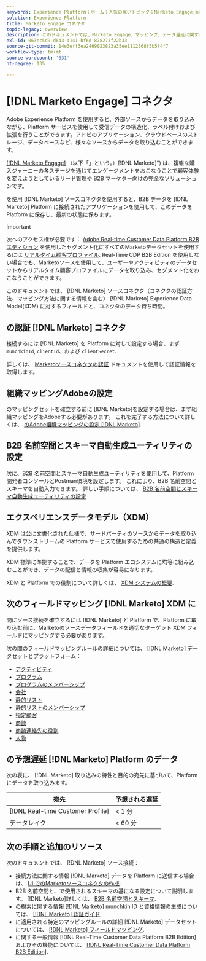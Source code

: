 ```yaml
---
keywords: Experience Platform；ホーム；人気の高いトピック；Marketo Engage;marketo engage;marketo
solution: Experience Platform
title: Marketo Engage コネクタ
topic-legacy: overview
description: このドキュメントでは、Marketo Engage、マッピング、データ遅延に関する情報など、認証ソースコネクタの概要を説明します。
exl-id: 063ec5d9-d643-4141-bf6d-878273f22b33
source-git-commit: 14e3eff3ea2469023823a35ee1112568f5b5f4f7
workflow-type: tm+mt
source-wordcount: '631'
ht-degree: 13%

---
```


# [!DNL Marketo Engage] コネクタ

Adobe Experience Platform を使用すると、外部ソースからデータを取り込みながら、Platform サービスを使用して受信データの構造化、ラベル付けおよび拡張を行うことができます。アドビのアプリケーション、クラウドベースのストレージ、データベースなど、様々なソースからデータを取り込むことができます。

[[!DNL Marketo Engage]](https://www.marketo.com/software/) （以下「」という。）[!DNL Marketo]&quot;) は、複雑な購入ジャーニーの各ステージを通じてエンゲージメントをおこなうことで顧客体験を変えようとしているリード管理や B2B マーケター向けの完全なソリューションです。

を使用 [!DNL Marketo] ソースコネクタを使用すると、B2B データを [!DNL Marketo] Platform に接続されたアプリケーションを使用して、このデータを Platform に保存し、最新の状態に保ちます。

>[!IMPORTANT]
>
>次へのアクセス権が必要です： [Adobe Real-time Customer Data Platform B2B エディション](../../../../rtcdp/b2b-overview.md) を使用したセグメント化にすべてのMarketoデータセットを使用するには [リアルタイム顧客プロファイル](../../../../profile/home.md). Real-Time CDP B2B Edition を使用しない場合でも、Marketoソースを使用して、ユーザーやアクティビティのデータセットからリアルタイム顧客プロファイルにデータを取り込み、セグメント化をおこなうことができます。

このドキュメントでは、 [!DNL Marketo] ソースコネクタ（コネクタの認証方法、マッピング方法に関する情報を含む） [!DNL Marketo] Experience Data Model(XDM) に対するフィールドと、コネクタのデータ待ち時間。

## の認証 [!DNL Marketo] コネクタ

接続するには [!DNL Marketo] を Platform に対して設定する場合、まず `munchkinId`, `clientId`、および `clientSecret`.

詳しくは、 [Marketoソースコネクタの認証](./marketo-auth.md) ドキュメントを使用して認証情報を取得します。

## 組織マッピングAdobeの設定

のマッピングセットを確立する前に [!DNL Marketo]を設定する場合は、まず組織マッピングをAdobeする必要があります。 これを完了する方法について詳しくは、 [のAdobe組織マッピングの設定 [!DNL Marketo]](https://experienceleague.adobe.com/docs/marketo/using/product-docs/core-marketo-concepts/miscellaneous/set-up-adobe-organization-mapping.html).

## B2B 名前空間とスキーマ自動生成ユーティリティの設定

次に、B2B 名前空間とスキーマ自動生成ユーティリティを使用して、Platform 開発者コンソールとPostman環境を設定します。 これにより、B2B 名前空間とスキーマを自動入力できます。 詳しい手順については、 [B2B 名前空間とスキーマ自動生成ユーティリティの設定](./marketo-namespaces.md)

## エクスペリエンスデータモデル（XDM）

XDM は公に文書化された仕様で、サードパーティのソースからデータを取り込んでダウンストリームの Platform サービスで使用するための共通の構造と定義を提供します。

XDM 標準に準拠することで、データを Platform エコシステムに均等に組み込むことができ、データの配信と情報の収集が容易になります。

XDM と Platform での役割について詳しくは、 [XDM システムの概要](../../../../xdm/home.md).

## 次のフィールドマッピング [!DNL Marketo] XDM に

間にソース接続を確立するには [!DNL Marketo] と Platform で、Platform に取り込む前に、Marketoのソースデータフィールドを適切なターゲット XDM フィールドにマッピングする必要があります。

次の間のフィールドマッピングルールの詳細については、 [!DNL Marketo] データセットとプラットフォーム：

* [アクティビティ](../mapping/marketo.md#activities)
* [プログラム](../mapping/marketo.md#programs)
* [プログラムのメンバーシップ](../mapping/marketo.md#program-memberships)
* [会社](../mapping/marketo.md#companies)
* [静的リスト](../mapping/marketo.md#static-lists)
* [静的リストのメンバーシップ](../mapping/marketo.md#static-list-memberships)
* [指定顧客](../mapping/marketo.md#named-accounts)
* [商談](../mapping/marketo.md#opportunities)
* [商談連絡先の役割](../mapping/marketo.md#opportunity-contact-roles)
* [人物](../mapping/marketo.md#persons)

## の予想遅延 [!DNL Marketo] Platform のデータ

次の表に、 [!DNL Marketo] 取り込みの特性と目的の宛先に基づいて、Platform にデータを取り込みます。

| 宛先 | 予想される遅延 |
| ----------- | ---------------- |
| [!DNL Real-time Customer Profile] | &lt; 1 分 |
| データレイク | &lt; 60 分 |

## 次の手順と追加のリソース

次のドキュメントでは、 [!DNL Marketo] ソース接続：

* 接続方法に関する情報 [!DNL Marketo] データを Platform に送信する場合は、 [UI でのMarketoソースコネクタの作成](../../../tutorials/ui/create/adobe-applications/marketo.md).
* B2B 名前空間と、で使用されるスキーマの基になる設定について説明します。 [!DNL Marketo]詳しくは、 [B2B 名前空間とスキーマ](./marketo-namespaces.md).
* の検索に関する情報 [!DNL Marketo] munchkin ID と資格情報の生成については、 [[!DNL Marketo] 認証ガイド](./marketo-auth.md).
* に適用される特定のマッピングルールの詳細 [!DNL Marketo] データセットについては、 [[!DNL Marketo] フィールドマッピング](../mapping/marketo.md).
* に関する一般情報 [!DNL Real-Time Customer Data Platform B2B Edition] およびその機能については、 [[!DNL Real-Time Customer Data Platform B2B Edition]](../../../../rtcdp/b2b-overview.md).
